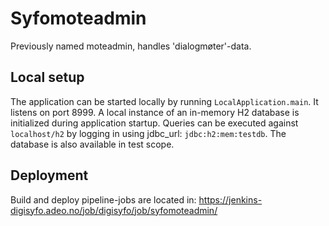 # Syfomoteadmin
Previously named moteadmin, handles 'dialogmøter'-data.

## Local setup
The application can be started locally by running `LocalApplication.main`. It listens on port 8999.
A local instance of an in-memory H2 database is initialized during application startup. Queries can
be executed against `localhost/h2` by logging in using jdbc_url: `jdbc:h2:mem:testdb`. The database
is also available in test scope.

## Deployment
Build and deploy pipeline-jobs are located in: https://jenkins-digisyfo.adeo.no/job/digisyfo/job/syfomoteadmin/
